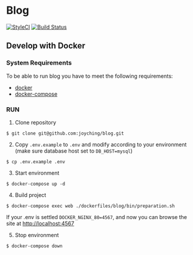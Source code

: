 # Blog

[![StyleCI](https://github.styleci.io/repos/214119657/shield?branch=master)](https://github.styleci.io/repos/214119657)
<a href="https://travis-ci.org/joyching/blog"><img src="https://api.travis-ci.org/repos/joyching/blog.svg" alt="Build Status"></a>

## Develop with Docker

### System Requirements
To be able to run blog you have to meet the following requirements:
* [docker](https://www.docker.com)
* [docker-compose](https://docs.docker.com/compose/)

### RUN

1. Clone repository
```
$ git clone git@github.com:joyching/blog.git
```

2. Copy `.env.example` to `.env` and modify according to your environment (make sure database host set to `DB_HOST=mysql`)
```
$ cp .env.example .env
```

3. Start environment
```
$ docker-compose up -d
```

4. Build project
```
$ docker-compose exec web ./dockerfiles/blog/bin/preparation.sh
```
If your .env is settled `DOCKER_NGINX_80=4567`, and now you can browse the site at [http://localhost:4567](http://localhost:4567)

5. Stop environment
```
$ docker-compose down
```
